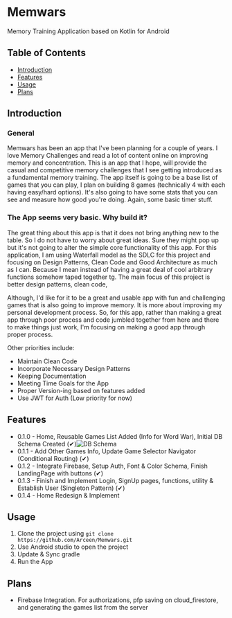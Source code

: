 # Memwars

Memory Training Application based on Kotlin for Android

## Table of Contents

- [Introduction](#introduction)
- [Features](#features)
- [Usage](#usage)
- [Plans](#usage)


## Introduction

### General

Memwars has been an app that I've been planning for a couple of years. I love Memory Challenges and read a lot of content online on improving memory and concentration.
This is an app that I hope, will provide the casual and competitive memory challenges that I see getting introduced as a fundamental memory training.
The app itself is going to be a base list of games that you can play, I plan on building 8 games (technically 4 with each having easy/hard options).
It's also going to have some stats that you can see and measure how good you're doing. Again, some basic timer stuff.


### The App seems very basic. Why build it?

The great thing about this app is that it does not bring anything new to the table. So I do not have to worry about great ideas. Sure they might pop up but it's not going to alter the simple core functionality of this app.
For this application, I am using Waterfall model as the SDLC for this project and focusing on Design Patterns, Clean Code and Good Architecture as much as I can.
Because I mean instead of having a great deal of cool arbitrary functions somehow taped together tg. The main focus of this project is better design patterns, clean code, 

Although, I'd like for it to be a great and usable app with fun and challenging games that is also going to improve memory. It is more about improving my personal development process.
So, for this app, rather than making a great app through poor process and code jumbled together from here and there to make things just work, I'm focusing on making a good app through proper process.

Other priorities include:
 - Maintain Clean Code
 - Incorporate Necessary Design Patterns 
 - Keeping Documentation 
 - Meeting Time Goals for the App 
 - Proper Version-ing based on features added
 - Use JWT for Auth (Low priority for now)

## Features

 - 0.1.0 - Home, Reusable Games List Added (Info for Word War), Initial DB Schema Created (✔)️![DB Schema](https://i.imgur.com/XGQboaD.png) 
 - 0.1.1 - Add Other Games Info, Update Game Selector Navigator (Conditional Routing) (✔)
 - 0.1.2 - Integrate Firebase, Setup Auth, Font & Color Schema, Finish LandingPage with buttons (✔)
 - 0.1.3 - Finish and Implement Login, SignUp pages, functions, utility & Establish User (Singleton Pattern) (✔)
 - 0.1.4 - Home Redesign & Implement
## Usage

1. Clone the project using `git clone https://github.com/Arceen/Memwars.git` 
2. Use Android studio to open the project
3. Update & Sync gradle
4. Run the App

## Plans

- Firebase Integration. For authorizations, pfp saving on cloud_firestore, and generating the games list from the server
